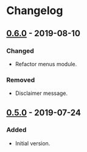 # Changelog

## [0.6.0] - 2019-08-10
### Changed
- Refactor menus module.

### Removed
- Disclaimer message.

## [0.5.0] - 2019-07-24
### Added
- Initial version.

[0.6.0]: https://github.com/isylkin/flappy_bird_clone/compare/v0.5.0...v0.6.0
[0.5.0]: https://github.com/isylkin/flappy_bird_clone/compare/1576c33...v0.5.0